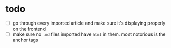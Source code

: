 # todo
- [ ] go through every imported article and make sure it's displaying properly on the frontend
- [ ] make sure no `.md` files imported have `html` in them. most notorious is the anchor tags
